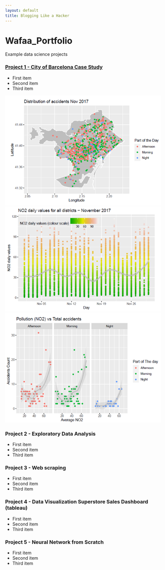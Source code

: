 ```yaml
---
layout: default
title: Blogging Like a Hacker
---
```


# Wafaa_Portfolio
Example data science projects 

### [Project 1 - City of Barcelona Case Study](https://github.com/WafaaN/Barcelona-Case-Study-Statistics-with-R)
- First item
- Second item
- Third item

![](https://github.com/WafaaN/Wafaa_Portfolio/blob/main/images/plot1.png)
![](https://github.com/WafaaN/Wafaa_Portfolio/blob/main/images/plot2.png)
![](https://github.com/WafaaN/Wafaa_Portfolio/blob/main/images/plot3.png)

### Project 2 - Exploratory Data Analysis  
- First item
- Second item
- Third item


### Project 3 - Web scraping   
- First item
- Second item
- Third item

### Project 4 - Data Visualization Superstore Sales Dashboard (tableau) 
- First item
- Second item
- Third item


### Project 5 - Neural Network from Scratch 
- First item
- Second item
- Third item


